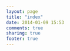 ```yaml
---
layout: page
title: "index"
date: 2014-01-09 15:53
comments: true
sharing: true
footer: true
---
```

